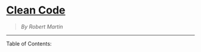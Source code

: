 <!-- omit in toc -->
# [Clean Code](https://amzn.to/37kjAOd)
> *By Robert Martin*

---
Table of Contents:
<!-- toc -->
<!-- tocstop -->
